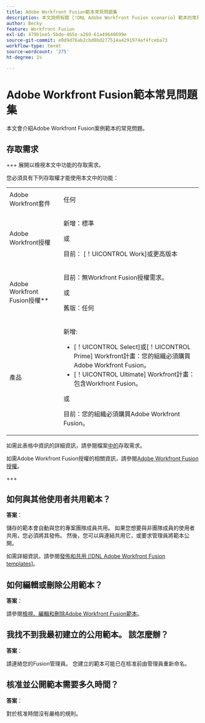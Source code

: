 ```yaml
---
title: Adobe Workfront Fusion範本常見問題集
description: 本文說明有關 [!DNL Adobe Workfront Fusion scenario] 範本的常見問題。
author: Becky
feature: Workfront Fusion
exl-id: 479b1ee5-5bde-465e-a269-61a49640699e
source-git-commit: e0d9d76ab2cbd8bd277514a4291974af4fceba73
workflow-type: tm+mt
source-wordcount: '275'
ht-degree: 1%

---
```


# Adobe Workfront Fusion範本常見問題集

本文會介紹Adobe Workfront Fusion案例範本的常見問題。

## 存取需求

+++ 展開以檢視本文中功能的存取需求。

您必須具有下列存取權才能使用本文中的功能：

<table style="table-layout:auto">
 <col> 
 <col> 
 <tbody> 
  <tr> 
   <td role="rowheader">Adobe Workfront套件</td> 
   <td> <p>任何</p> </td> 
  </tr> 
  <tr data-mc-conditions=""> 
   <td role="rowheader">Adobe Workfront授權</td> 
   <td> <p>新增：標準</p><p>或</p><p>目前： [！UICONTROL Work]或更高版本</p> </td> 
  </tr> 
  <tr> 
   <td role="rowheader">Adobe Workfront Fusion授權**</td> 
   <td>
   <p>目前：無Workfront Fusion授權需求。</p>
   <p>或</p>
   <p>舊版：任何 </p>
   </td> 
  </tr> 
  <tr> 
   <td role="rowheader">產品</td> 
   <td>
   <p>新增:</p> <ul><li>[！UICONTROL Select]或[！UICONTROL Prime] Workfront計畫：您的組織必須購買Adobe Workfront Fusion。</li><li>[！UICONTROL Ultimate] Workfront計畫：包含Workfront Fusion。</li></ul>
   <p>或</p>
   <p>目前：您的組織必須購買Adobe Workfront Fusion。</p>
   </td> 
  </tr>
 </tbody> 
</table>

如需此表格中資訊的詳細資訊，請參閱檔案[中的](/help/workfront-fusion/references/licenses-and-roles/access-level-requirements-in-documentation.md)存取需求。

如需Adobe Workfront Fusion授權的相關資訊，請參閱[Adobe Workfront Fusion授權](/help/workfront-fusion/set-up-and-manage-workfront-fusion/licensing-operations-overview/license-automation-vs-integration.md)。

+++

## 如何與其他使用者共用範本？

**答案**：

儲存的範本會自動與您的專案團隊成員共用。 如果您想要與非團隊成員的使用者共用，您必須將其發佈。 然後，您可以與連結共用它，或要求管理員將範本公開。

如需詳細資訊，請參閱[發佈和共用 [!DNL Adobe Workfront Fusion templates]](/help/workfront-fusion/create-and-manage-templates/publish-and-share-fusion-templates.md)。

## 如何編輯或刪除公用範本？

**答案**：

請參閱[檢視、編輯和刪除Adobe Workfront Fusion範本](/help/workfront-fusion/create-and-manage-templates/view-edit-and-delete-fusion-templates.md)。

## 我找不到我最初建立的公用範本。 該怎麼辦？

**答案**：

請連絡您的Fusion管理員。 您建立的範本可能已在核准前由管理員重新命名。

## 核准並公開範本需要多久時間？

**答案**：

對於核准時間沒有嚴格的規則。
